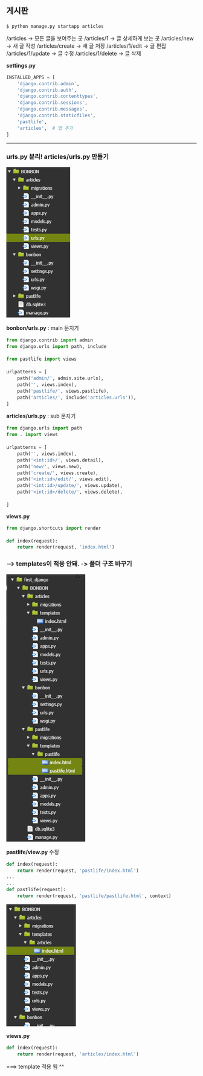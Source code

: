 ## 게시판

`$ python manage.py startapp articles`

 /articles          -> 모든 글을 보여주는 곳
 /articles/1        -> 글 상세하게 보는 곳
 /articles/new      -> 새 글 작성
 /articles/create   -> 새 글 저장
 /articles/1/edit   -> 글 편집
 /articles/1/update -> 글 수정
 /articles/1/delete -> 글 삭제 

**settings.py**

```python
INSTALLED_APPS = [
    'django.contrib.admin',
    'django.contrib.auth',
    'django.contrib.contenttypes',
    'django.contrib.sessions',
    'django.contrib.messages',
    'django.contrib.staticfiles',
    'pastlife',
    'articles',  # 앱 추가
]
```

---

### **urls.py 분리! articles/urls.py 만들기**

![1550463942373](../typora-user-images/1550463942373.png)



**bonbon/urls.py**   : main 문지기

```python
from django.contrib import admin
from django.urls import path, include

from pastlife import views 

urlpatterns = [
    path('admin/', admin.site.urls),
    path('', views.index),
    path('pastlife/', views.pastlife),
    path('articles/', include('articles.urls')),
]

```

**articles/urls.py**   : sub 문지기

```python
from django.urls import path
from . import views 

urlpatterns = [
    path('', views.index),
    path('<int:id>/', views.detail),
    path('new/', views.new),
    path('create/', views.create),
    path('<int:id>/edit/', views.edit),
    path('<int:id>/update/', views.update),
    path('<int:id>/delete/', views.delete),
    
]
```

**views.py**

```python
from django.shortcuts import render

def index(request):
    return render(request, 'index.html')
```



### --> templates이 적용 안돼. -> 폴더 구조 바꾸기

![1550464624687](../typora-user-images/1550464624687.png)

**pastlife/view.py** 수정

```python
def index(request):
    return render(request, 'pastlife/index.html')
...
...
def pastlife(request): 
    return render(request, 'pastlife/pastlife.html', context)
```

![1550465032762](../typora-user-images/1550465032762.png)



**views.py**

```python 
def index(request):
    return render(request, 'articles/index.html')
```

===> template 적용 됨 ^^

















